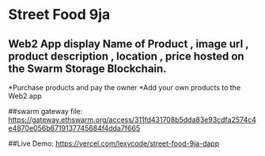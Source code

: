 <!-- # CELO WEB APPLICATION -->

<!-- ## An Online Platform for Adding and Selling Products⌛ via CELO Wallet -->

# Street Food 9ja

## Web2 App display **Name of Product** , **image url** , **product description** , **location** , **price** hosted on the Swarm Storage Blockchain. 
*Purchase products and pay the owner 
*Add your own products to the Web2 app

##swarm gateway file: https://gateway.ethswarm.org/access/311fd431708b5dda83e93cdfa2574c4e4870e056b6719137745684f4dda7f665

##Live Demo:
https://vercel.com/lexycode/street-food-9ja-dapp

